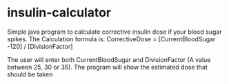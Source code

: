 # insulin-calculator
Simple java program to calculate corrective insulin dose if your blood sugar spikes.
The Calculation formula is: CorrectiveDose = [CurrentBloodSugar -120] / [DivisionFactor]

The user will enter both CurrentBloodSugar and DivisionFactor (A value between 25, 30 or 35).
The program will show the estimated dose that should be taken
